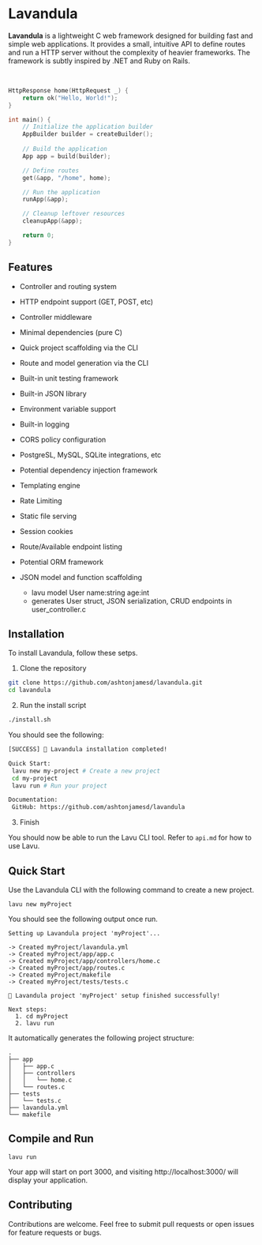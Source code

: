 # Lavandula

**Lavandula** is a lightweight C web framework designed for building fast and simple web applications. It provides a small, intuitive API to define routes and run a HTTP server without the complexity of heavier frameworks. The framework is subtly inspired by .NET and Ruby on Rails.

<br/>

```c
HttpResponse home(HttpRequest _) {
    return ok("Hello, World!");
}

int main() {
    // Initialize the application builder
    AppBuilder builder = createBuilder();
    
    // Build the application
    App app = build(builder);

    // Define routes
    get(&app, "/home", home);

    // Run the application
    runApp(&app);

    // Cleanup leftover resources
    cleanupApp(&app);

    return 0;
}
```


## Features

- Controller and routing system
- HTTP endpoint support (GET, POST, etc)
- Controller middleware
- Minimal dependencies (pure C)
- Quick project scaffolding via the CLI
- Route and model generation via the CLI
- Built-in unit testing framework
- Built-in JSON library
- Environment variable support
- Built-in logging
- CORS policy configuration

- PostgreSL, MySQL, SQLite integrations, etc
- Potential dependency injection framework
- Templating engine
- Rate Limiting
- Static file serving
- Session cookies
- Route/Available endpoint listing
- Potential ORM framework
- JSON model and function scaffolding
  - lavu model User name:string age:int
  - generates User struct, JSON serialization, CRUD endpoints in user_controller.c


## Installation

To install Lavandula, follow these setps.

1. Clone the repository

```bash
git clone https://github.com/ashtonjamesd/lavandula.git
cd lavandula
```


2. Run the install script

```bash
./install.sh
```

You should see the following:

```bash
[SUCCESS] 🎉 Lavandula installation completed!

Quick Start:
 lavu new my-project # Create a new project
 cd my-project
 lavu run # Run your project

Documentation:
 GitHub: https://github.com/ashtonjamesd/lavandula
```


3. Finish

You should now be able to run the Lavu CLI tool. Refer to `api.md` for how to use Lavu.


## Quick Start

Use the Lavandula CLI with the following command to create a new project.

```
lavu new myProject
```

You should see the following output once run.

```
Setting up Lavandula project 'myProject'...

-> Created myProject/lavandula.yml
-> Created myProject/app/app.c
-> Created myProject/app/controllers/home.c
-> Created myProject/app/routes.c
-> Created myProject/makefile
-> Created myProject/tests/tests.c

🎉 Lavandula project 'myProject' setup finished successfully!

Next steps:
  1. cd myProject
  2. lavu run
```

It automatically generates the following project structure:
```
.
├── app
│   ├── app.c
│   ├── controllers
│   │   └── home.c
│   └── routes.c
├── tests
│   └── tests.c
├── lavandula.yml
└── makefile
```


## Compile and Run

```
lavu run
```

Your app will start on port 3000, and visiting http://localhost:3000/ will display your application.


## Contributing

Contributions are welcome. Feel free to submit pull requests or open issues for feature requests or bugs.